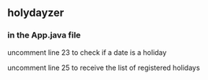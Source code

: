 ## holydayzer

### in the App.java file

uncomment line 23 to check if a date is a holiday

uncomment line 25 to receive the list of registered holidays
